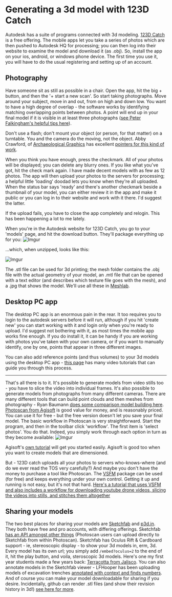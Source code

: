 # Generating a 3d model with 123D Catch

Autodesk has a suite of programs connected with 3d modeling. [123D Catch](http://www.123dapp.com/catch) is a free offering. The mobile apps let you take a series of photos which are then pushed to Autodesk HQ for processing; you can then log into their website to examine the model and download it (as .obj). So, install the app on your ios, android, or windows phone device. The first time you use it, you will have to do the usual registering and setting up of an account.

## Photography

Have someone sit as still as possible in a chair. Open the app, hit the big + button, and then the '+ start a new scan'. So start taking photographs. Move around your subject, move in and out, from on high and down low. You want to have a high degree of overlap - the software works by identifying matching overlapping points between photos. A point will end up in your final model if it is visible in at least three photographs ([see Peter Falkingham's helpful tips here](http://www.academia.edu/3649828/Generating_a_Photogrammetric_model_using_VisualSFM_and_post-processing_with_Meshlab)).

Don't use a flash; don't mount your object (or person, for that matter) on a turntable. You and the camera do the moving, not the object. Abby Crawford, of [Archaeological Graphics](http://www.archaeologicalgraphics.com) has excellent [pointers for this kind of work](http://blog.sketchfab.com/post/121838008009/how-to-set-up-a-successful-photogrammetry-project).

When you think you have enough, press the checkmark. All of your photos will be displayed; you can delete any blurry ones. If you like what you've got, hit the check mark again. I have made decent models with as few as 12 photos. The app will then upload your photos to the servers for processing; a helpful little 'loading' doodad lets you know when they're all uploaded. When the status bar says 'ready' and there's another checkmark beside a thumbnail of your model, you can either review it in the app and make it public or you can log in to their website and work with it there. I'd suggest the latter.

If the upload fails, you have to close the app completely and relogin. This has been happening a lot to me lately.

When you're in the Autodesk website for 123D Catch, you go to your 'models' page, and hit the download button. They'll package everything up for you:
![Imgur](http://i.imgur.com/D8iRH8H.png)

...which, when unzipped, looks like this:

![Imgur](http://i.imgur.com/Rf790EX.png)

The .stl file can be used for 3d printing; the mesh folder contains the .obj file with the actual geometry of your model, an .mtl file that can be opened with a text editor (and describes which texture file goes with the mesh), and a .jpg that shows the model. We'll use all these in [Meshlab](http://meshlab.sourceforge.net/).

## Desktop PC app

The desktop PC app is an enormous pain in the rear. It too requires you to login to the autodesk servers before it will run, although if you hit 'create new' you can start working with it and login only when you're ready to upload. I'd suggest not bothering with it, as most times the mobile app works fine enough. If you do install it, it can be handy if you are working with photos you've taken with your own camera, or if you want to manually identify, one by one, points that appear in three different images. 

You can also add reference points (and thus volumes) to your 3d models using the desktop PC app - [this page](http://www.123dapp.com/howto/catch) has many video tutorials that can guide you through this process.

-----

That's all there is to it. It's possible to generate models from video stills too - you have to slice the video into individual frames. It's also possible to generate models from photographs from many different cameras. There are many different tools that can build point clouds and then meshes from photography - Ryan Baumann [does some comparison model building here](http://ryanfb.github.io/etc/2015/07/27/qualitative_photogrammetry_comparisons_gallery.html). [Photoscan from Agisoft](http://www.agisoft.com/) is good value for money, and is reasonably priced. You can use it for free - but the free version doesn't let you save your final model.  The basic workflow in Photoscan is very straightforward. Start the program, and then in the toolbar click 'workflow'. The first item is 'select photos'. You do that. Indeed, you simply work through each option in turn as they become available:
![Imgur](http://i.imgur.com/XorKnvd.png)

Agisoft's [own tutorial](http://www.agisoft.com/pdf/PS_1.0.0%20-Tutorial%20(BL)%20-%203D-model.pdf) will get you started easily. Agisoft is good too when you want to create models that are dimensioned.

But - 123D catch uploads all your photos to servers who-knows-where (and do we ever read the TOS very carefully?) And maybe you don't have the money to purchase a tool like Photoscan. The [VSFM](ccwu.me/vsfm/) package can be used (for free) and keeps everything under your own control. Getting it up and running is not easy, but it's not that hard. [Here's a tutorial that uses VSFM and also includes a workflow for downloading youtube drone videos, slicing the videos into stills, and stitches them altogether](3d%20model%20building%20with%20VSFM%20on%20the%20command%20line.md)

## Sharing your models

The two best places for sharing your models are [Sketchfab](http://sketchfab.com) and [p3d.in](http://p3d.in). They both have free and pro accounts, with differing offerings. Sketchfab [has an API amongst other things](http://blog.sketchfab.com/tagged/tutorial) (Photoscan users can upload directly to Sketchfab from within Photoscan). Sketchfab has Oculus Rift & Cardboard support - ie, stereoscopic display - to show your 3d models in, erm, 3d. Every model has its own url; you simply add `/embed?oculus=2` to the end of it, hit the play button, and voila, steroscopic 3d models. Here's one my first year students made a few years back: [Terracotta from Jalisco](https://sketchfab.com/models/30939eb07d8f48d0802ab9dc7196241d/embed?oculus=2). You can also annotate models in the Sketchfab viewer - LFHooper has been uploading models of excavation trenches [annotated with context and finds numbers](https://sketchfab.com/models/078b30b3f6354ab6af07b3a54c6d5fcd). And of course you can make your model downloadable for sharing if you desire. Incidentally, github can render .stl files (and show their revision history in 3d!) [see here for more](https://help.github.com/articles/3d-file-viewer/).
